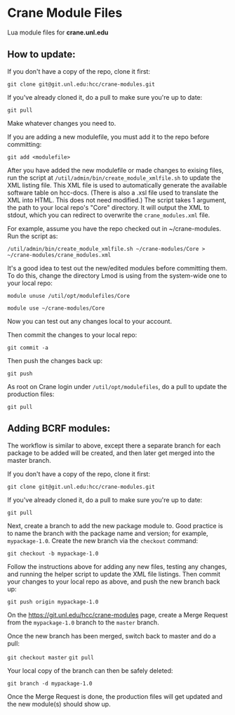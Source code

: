 Crane Module Files
=================

Lua module files for **crane.unl.edu**

How to update:
-------------

If you don't have a copy of the repo, clone it first:

`git clone git@git.unl.edu:hcc/crane-modules.git`

If you've already cloned it, do a pull to make sure you're up to date:

`git pull`

Make whatever changes you need to. 

If you are adding a new modulefile, you must add it to the repo before committing:

`git add <modulefile>`

After you have added the new modulefile or made changes to exising files,
run the script at `/util/admin/bin/create_module_xmlfile.sh` to update the XML listing file.
This XML file is used to automatically generate the available software table on hcc-docs.
(There is also a .xsl file used to translate the XML into HTML.  This does not need modified.)
The script takes 1 argument, the path to your local repo's "Core" directory.  It will 
output the XML to stdout, which you can redirect to overwrite the `crane_modules.xml` file.

For example, assume you have the repo checked out in ~/crane-modules.  Run the 
script as:

`/util/admin/bin/create_module_xmlfile.sh ~/crane-modules/Core > ~/crane-modules/crane_modules.xml`

It's a good idea to test out the new/edited modules before committing them.
To do this, change the directory Lmod is using from the system-wide one to your
local repo:

`module unuse /util/opt/modulefiles/Core`

`module use ~/crane-modules/Core`

Now you can test out any changes local to your account.

Then commit the changes to your local repo:

`git commit -a`

Then push the changes back up:  

`git push`

As root on Crane login under `/util/opt/modulefiles`, do a pull to update the production files:

`git pull`

Adding BCRF modules:
-------------------

The workflow is similar to above, except there a separate branch for each package to be added
will be created, and then later get merged into the master branch.

If you don't have a copy of the repo, clone it first:

`git clone git@git.unl.edu:hcc/crane-modules.git`

If you've already cloned it, do a pull to make sure you're up to date:

`git pull`

Next, create a branch to add the new package module to.  Good practice is to name the branch
with the package name and version; for example, `mypackage-1.0`.  Create the new branch via
the `checkout` command:

`git checkout -b mypackage-1.0`

Follow the instructions above for adding any new files, testing any changes,
and running the helper script to update the XML file listings.  Then commit your changes
to your local repo as above, and push the new branch back up:

`git push origin mypackage-1.0`

On the https://git.unl.edu/hcc/crane-modules page, create a Merge Request from
the `mypackage-1.0` branch to the `master` branch.

Once the new branch has been merged, switch back to master and do a pull:

`git checkout master`
`git pull`

Your local copy of the branch can then be safely deleted:

`git branch -d mypackage-1.0`

Once the Merge Request is done, the production files will get updated and the new
module(s) should show up.

